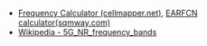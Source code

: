 
- [Frequency Calculator (cellmapper.net)](https://www.cellmapper.net/arfcn?net=LTE&ARFCN=39050&MCC=0),   [EARFCN calculator(sqmway.com)](https://www.sqimway.com/lte_band.php)
- [Wikipedia - 5G_NR_frequency_bands](https://en.wikipedia.org/wiki/5G_NR_frequency_bands)
